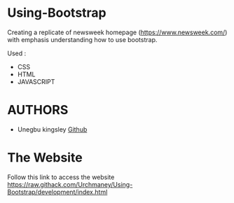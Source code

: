 # Using-Bootstrap
Creating a replicate of newsweek homepage (https://www.newsweek.com/) with emphasis understanding how  to use bootstrap.

Used :
* CSS
* HTML
* JAVASCRIPT

# AUTHORS
* Unegbu kingsley [Github](https://github.com/urchaney)

# The Website

Follow this link to access the website https://raw.githack.com/Urchmaney/Using-Bootstrap/development/index.html